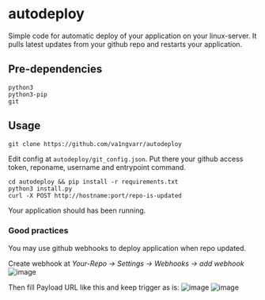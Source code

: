 # autodeploy
Simple code for automatic deploy of your application on your linux-server.
It pulls latest updates from your github repo and restarts your application.

## Pre-dependencies
```
python3
python3-pip
git
```
## Usage
```
git clone https://github.com/va1ngvarr/autodeploy
```
Edit config at `autodeploy/git_config.json`. Put there your github access token, reponame, username and entrypoint command.
```
cd autodeploy && pip install -r requirements.txt
python3 install.py
curl -X POST http://hostname:port/repo-is-updated
```
Your application should has been running.
### Good practices
You may use github webhooks to deploy application when repo updated.

Create webhook at *Your-Repo -> Settings -> Webhooks -> add webhook*
![image](https://github.com/va1ngvarr/autodeploy/assets/93223722/a38838f3-c0cf-4dd1-a889-33462cb941d3)


Then fill Payload URL like this and keep trigger as is:
![image](https://github.com/va1ngvarr/autodeploy/assets/93223722/e37f4a6f-51c3-4847-a252-e65cb0c3211c) 
![image](https://github.com/va1ngvarr/autodeploy/assets/93223722/7b305274-00fc-469d-8251-9eef421351f5)
